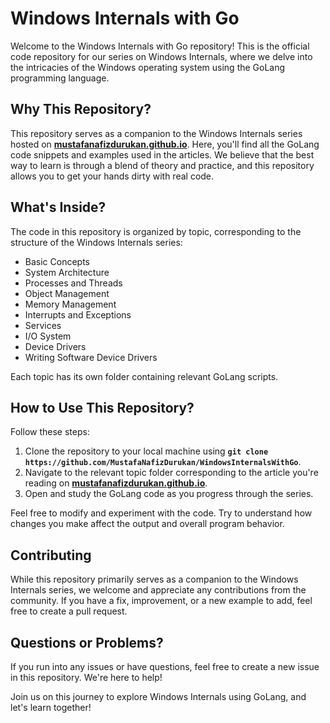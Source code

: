 # ****Windows Internals with Go****

Welcome to the Windows Internals with Go repository! This is the official code repository for our series on Windows Internals, where we delve into the intricacies of the Windows operating system using the GoLang programming language.

## **Why This Repository?**

This repository serves as a companion to the Windows Internals series hosted on **[mustafanafizdurukan.github.io](https://mustafanafizdurukan.github.io/)**. Here, you'll find all the GoLang code snippets and examples used in the articles. We believe that the best way to learn is through a blend of theory and practice, and this repository allows you to get your hands dirty with real code.

## **What's Inside?**

The code in this repository is organized by topic, corresponding to the structure of the Windows Internals series:

- Basic Concepts
- System Architecture
- Processes and Threads
- Object Management
- Memory Management
- Interrupts and Exceptions
- Services
- I/O System
- Device Drivers
- Writing Software Device Drivers

Each topic has its own folder containing relevant GoLang scripts.

## **How to Use This Repository?**

Follow these steps:

1. Clone the repository to your local machine using **`git clone https://github.com/MustafaNafizDurukan/WindowsInternalsWithGo`**.
2. Navigate to the relevant topic folder corresponding to the article you're reading on **[mustafanafizdurukan.github.io](https://mustafanafizdurukan.github.io/)**.
3. Open and study the GoLang code as you progress through the series.

Feel free to modify and experiment with the code. Try to understand how changes you make affect the output and overall program behavior.

## **Contributing**

While this repository primarily serves as a companion to the Windows Internals series, we welcome and appreciate any contributions from the community. If you have a fix, improvement, or a new example to add, feel free to create a pull request.

## **Questions or Problems?**

If you run into any issues or have questions, feel free to create a new issue in this repository. We're here to help!

Join us on this journey to explore Windows Internals using GoLang, and let's learn together!